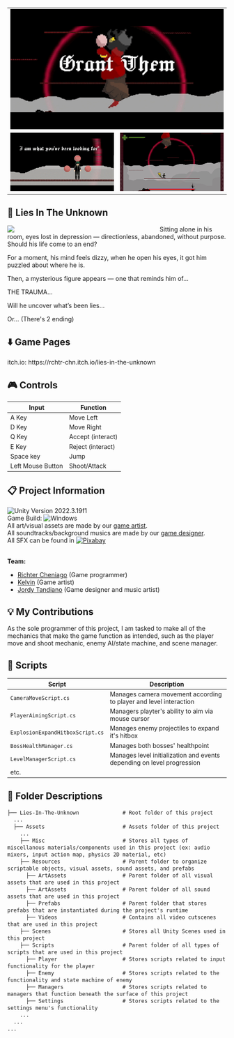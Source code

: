 <table width="100%">
  <tr>
    <!-- Top large gif -->
    <td colspan="2" align="center">
      <img src="https://github.com/rchtr-chn/Lies-In-The-Unknown/raw/main/gif-1.gif" width="100%"/>
    </td>
  </tr>
  <tr>
    <!-- Bottom two gifs -->
    <td align="center" width="50%">
      <img src="https://github.com/rchtr-chn/Lies-In-The-Unknown/raw/main/gif-2.gif" width="100%"/>
    </td>
    <td align="center" width="50%">
      <img src="https://github.com/rchtr-chn/Lies-In-The-Unknown/raw/main/gif-3.gif" width="100%"/>
    </td>
  </tr>
</table>

<h2>👹 Lies In The Unknown</h2>
  <img width=350px align="left" src=https://img.itch.zone/aW1hZ2UvMzc4NzQ2Ny8yMjU2OTM1My5wbmc=/347x500/kOxbxh.png>

Sitting alone in his room, eyes lost in depression — directionless, abandoned, without purpose. Should his life come to an end?

For a moment, his mind feels dizzy, when he open his eyes, it got him puzzled about where he is.

Then, a mysterious figure appears — one that reminds him of…

THE TRAUMA…

Will he uncover what’s been lies...

Or… (There's 2 ending)


<h2>⬇️ Game Pages</h2>
  itch.io: https://rchtr-chn.itch.io/lies-in-the-unknown
  
<h2>🎮 Controls</h2>

  | Input | Function |
  | -------------------- | --------------------- |
  | A Key | Move Left |
  | D Key | Move Right |
  | Q Key | Accept (interact) |
  | E Key | Reject (interact) |
  | Space key | Jump |
  | Left Mouse Button | Shoot/Attack |
  
<h2>📋 Project Information</h2>

  ![Unity Version 2022.3.19f1](https://img.shields.io/badge/Unity_Version-2022.3.19f1-FFFFFF.svg?style=flat-square&logo=unity) <br/>
  Game Build: ![Windows](https://img.shields.io/badge/Windows-004fe1.svg?style=flat-square&logo=windows) <br/>
  All art/visual assets are made by our <a href="https://kelvinkel.carrd.co">game artist</a>. <br/>
  All soundtracks/background musics are made by our <a href="https://jordytandiano.carrd.co">game designer</a>. <br/>
  All SFX can be found in [![Pixabay](https://img.shields.io/badge/Pixabay-191B26.svg?style=flat-square&logo=Pixabay)](https://pixabay.com) <br/> <br/>
  
  <b>Team:</b>
  - <a href="https://github.com/rchtr-chn">Richter Cheniago</a> (Game programmer)
  - <a href="https://kelvinkel.carrd.co">Kelvin</a> (Game artist)
  - <a href="https://jordytandiano.my.canva.site">Jordy Tandiano</a> (Game designer and music artist)

<h2>💡 My Contributions</h2>

  As the sole programmer of this project, I am tasked to make all of the mechanics that make the game function as intended, such as the player move and shoot mechanic, enemy AI/state machine, and scene manager.
<h2>📜 Scripts</h2>

  | Script | Description |
  | ------ | ----------- |
  | `CameraMoveScript.cs ` | Manages camera movement according to player and level interaction |
  | `PlayerAimingScript.cs` | Managers playter's ability to aim via mouse cursor|
  | `ExplosionExpandHitboxScript.cs` | Manages enemy projectiles to expand it's hitbox |
  | `BossHealthManager.cs` | Manages both bosses' healthpoint |
  | `LevelManagerScript.cs` | Manages level initialization and events depending on level progression |
  | etc. |

<h2>📂 Folder Descriptions</h2>

  ```
  ├── Lies-In-The-Unknown              # Root folder of this project
    ...
    ├── Assets                         # Assets folder of this project
      ...
      ├── Misc                         # Stores all types of miscellanous materials/components used in this project (ex: audio mixers, input action map, physics 2D material, etc)
      ├── Resources                    # Parent folder to organize scriptable objects, visual assets, sound assets, and prefabs
        ├── ArtAssets                  # Parent folder of all visual assets that are used in this project
        ├── ArtAssets                  # Parent folder of all sound assets that are used in this project
        ├── Prefabs                    # Parent folder that stores prefabs that are instantiated during the project's runtime
        ├── Videos                     # Contains all video cutscenes that are used in this project
      ├── Scenes                       # Stores all Unity Scenes used in this project
      ├── Scripts                      # Parent folder of all types of scripts that are used in this project
        ├── Player                     # Stores scripts related to input functionality for the player
        ├── Enemy                      # Stores scripts related to the functionality and state machine of enemy
        ├── Managers                   # Stores scripts related to managers that function beneath the surface of this project
        ├── Settings                   # Stores scripts related to the settings menu's functionality
      ...
    ...
  ...
  ```
